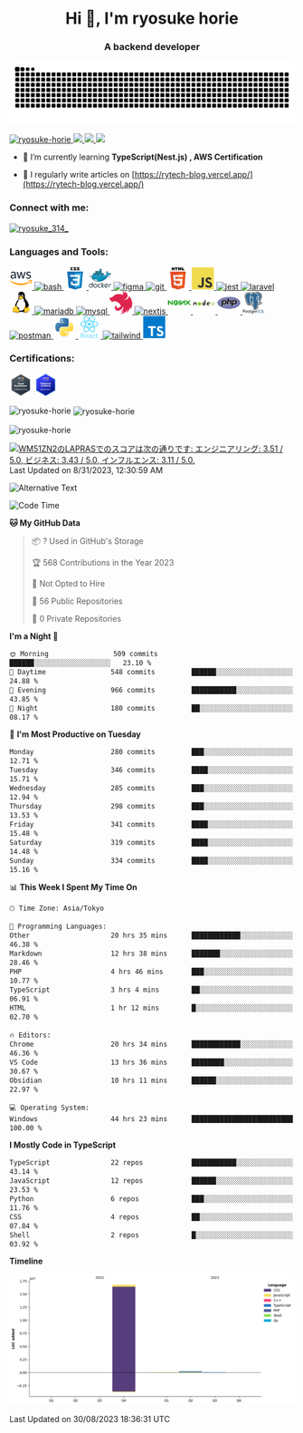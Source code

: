 <h1 align="center">Hi 👋, I'm ryosuke horie</h1>
<h3 align="center">A backend developer</h3>

<!-- snakegame SVG -->
![snake svg](https://github.com/ryosuke-horie/ryosuke-horie/blob/output/github-contribution-grid-snake.svg)

<p align="left">
  <a href="https://github.com/ryosuke-horie/ryosuke-horie/">
    <img src="https://komarev.com/ghpvc/?username=ryosuke-horie" alt="ryosuke-horie" />
  </a>
  <a href="https://github.com/ryosuke-horie">
    <img height="20" src="https://img.shields.io/github/followers/ryosuke-horie?label=follow&logo=github&style=flat" />
  </a>
  </a>
  <a href="http://qiita.com/ryosuke-horie">
    <img height="20" src="https://qiita-badge.apiapi.app/s/ryosuke-horie/posts.svg" />
  </a>
  <//qiita.com/ryosuke-horie">
    <img height="20" src="https://qiita-badge.apiapi.app/s/ryosuke-horie/contributions.svg" />
  </a>
</p>

- 🌱 I’m currently learning **TypeScript(Nest.js) , AWS Certification**

- 📝 I regularly write articles on [https://rytech-blog.vercel.app/](https://rytech-blog.vercel.app/)

<h3 align="left">Connect with me:</h3>
<p align="left">
<a href="https://twitter.com/ryosuke_314_" target="blank"><img align="center" src="https://raw.githubusercontent.com/rahuldkjain/github-profile-readme-generator/master/src/images/icons/Social/twitter.svg" alt="ryosuke_314_" height="30" width="40" /></a>
</p>

<h3 align="left">Languages and Tools:</h3>
<p align="left">
  <a href="https://aws.amazon.com" target="_blank" rel="noreferrer">
    <img src="https://raw.githubusercontent.com/devicons/devicon/master/icons/amazonwebservices/amazonwebservices-original-wordmark.svg" alt="aws" width="40" height="40"/>
  </a>
   <a href="https://www.gnu.org/software/bash/" target="_blank" rel="noreferrer">
    <img src="https://www.vectorlogo.zone/logos/gnu_bash/gnu_bash-icon.svg" alt="bash" width="40" height="40"/>
  </a>
  <a href="https://www.w3schools.com/css/" target="_blank" rel="noreferrer">
    <img src="https://raw.githubusercontent.com/devicons/devicon/master/icons/css3/css3-original-wordmark.svg" alt="css3" width="40" height="40"/>
  </a>
  <a href="https://www.docker.com/" target="_blank" rel="noreferrer">
   <img src="https://raw.githubusercontent.com/devicons/devicon/master/icons/docker/docker-original-wordmark.svg" alt="docker" width="40" height="40"/>
   </a>
   <a href="https://www.figma.com/" target="_blank" rel="noreferrer">
    <img src="https://www.vectorlogo.zone/logos/figma/figma-icon.svg" alt="figma" width="40" height="40"/>
  </a>
  <a href="https://git-scm.com/" target="_blank" rel="noreferrer">
    <img src="https://www.vectorlogo.zone/logos/git-scm/git-scm-icon.svg" alt="git" width="40" height="40"/>
  </a>
  <a href="https://www.w3.org/html/" target="_blank" rel="noreferrer">
    <img src="https://raw.githubusercontent.com/devicons/devicon/master/icons/html5/html5-original-wordmark.svg" alt="html5" width="40" height="40"/>
  </a>
  <a href="https://developer.mozilla.org/en-US/docs/Web/JavaScript" target="_blank" rel="noreferrer">
    <img src="https://raw.githubusercontent.com/devicons/devicon/master/icons/javascript/javascript-original.svg" alt="javascript" width="40" height="40"/>
  </a>
  <a href="https://jestjs.io" target="_blank" rel="noreferrer">
    <img src="https://www.vectorlogo.zone/logos/jestjsio/jestjsio-icon.svg" alt="jest" width="40" height="40"/>
</a>
  <a href="https://laravel.com/" target="_blank" rel="noreferrer">
    <img src="https://raw.githubusercontent.com/devicons/devicon/master/icons/laravel/laravel-plain-  wordmark.svg" alt="laravel" width="40" height="40"/>
  </a>
  <a href="https://www.linux.org/" target="_blank" rel="noreferrer">
    <img src="https://raw.githubusercontent.com/devicons/devicon/master/icons/linux/linux-original.svg" alt="linux" width="40" height="40"/>
  </a>
  <a href="https://mariadb.org/" target="_blank" rel="noreferrer">
    <img src="https://www.vectorlogo.zone/logos/mariadb/mariadb-icon.svg" alt="mariadb" width="40" height="40"/>
</a>
  <a href="https://www.mysql.com/" target="_blank" rel="noreferrer">
    <img src="https://raw.githubusercontent.com/devicons/devicon/master/icons/mysql/mysql-original- wordmark.svg" alt="mysql" width="40" height="40"/>
  </a>
  <a href="https://nestjs.com/" target="_blank" rel="noreferrer">
    <img src="https://raw.githubusercontent.com/devicons/devicon/master/icons/nestjs/nestjs-plain.svg" alt="nestjs" width="40" height="40"/>
  </a>
  <a href="https://nextjs.org/" target="_blank" rel="noreferrer">
    <img src="https://cdn.worldvectorlogo.com/logos/nextjs-2.svg" alt="nextjs" width="40" height="40"/>
</a>
  <a href="https://www.nginx.com" target="_blank" rel="noreferrer">
    <img src="https://raw.githubusercontent.com/devicons/devicon/master/icons/nginx/nginx-original.svg" alt ="nginx" width="40" height="40"/>
  </a>
  <a href="https://nodejs.org" target="_blank" rel="noreferrer">
    <img src="https://raw.githubusercontent.com/devicons/devicon/master/icons/nodejs/nodejs-original-wordmark.svg" alt="nodejs" width="40" height="40"/>
  </a>
  <a href="https://www.php.net" target="_blank" rel="noreferrer">
    <img src="https://raw.githubusercontent.com/devicons/devicon/master/icons/php/php-original.svg" alt="php" width="40" height="40"/>
  </a>
  <a href="https://www.postgresql.org" target="_blank" rel="noreferrer">
    <img src="https://raw.githubusercontent.com/devicons/devicon/master/icons/postgresql/postgresql-original-wordmark.svg" alt="postgresql" width="40" height="40"/>
</a>
    <a href="https://postman.com" target="_blank" rel="noreferrer">
    <img src="https://www.vectorlogo.zone/logos/getpostman/getpostman-icon.svg" alt="postman" width="40" height="40"/>
</a>
  <a href="https://www.python.org" target="_blank" rel="noreferrer  ">
    <img src="https://raw.githubusercontent.com/devicons/devicon/master/icons/python/python-original.svg" alt="python" width="40" height="40"/>
  </a>
  <a href="https://reactjs.org/" target="_blank" rel="noreferrer">
    <img src="https://raw.githubusercontent.com/devicons/devicon/master/icons/react/react-original-wordmark.svg" alt="react" width="40" height="40"/>
  </a>
  <a href="https://tailwindcss.com/" target="_blank" rel="noreferrer">
    <img src="https://www.vectorlogo.zone/logos/tailwindcss/tailwindcss-icon.svg" alt="tailwind" width="40" height="40"/>
  </a>
  <a href="https://www.typescriptlang.org/" target="_blank" rel="noreferrer">
    <img src="https://raw.githubusercontent.com/devicons/devicon/master/icons/typescript/typescript-original.svg" alt="typescript" width="40" height="40"/>
  </a>
</p>

<h3 align="left">Certifications:</h3>
<p align="left">
    <img src="https://github.com/ryosuke-horie/ryosuke-horie/blob/main/assets/CLF.jpg" alt="aws" width="40" height="40"/>
    <img src="https://github.com/ryosuke-horie/ryosuke-horie/blob/main/assets/SAA.jpg" alt="aws" width="40" height="40"/>
</p>

<p><img align="left" src="https://github-readme-stats.vercel.app/api/top-langs?username=ryosuke-horie&show_icons=true&locale=en&layout=compact&hide=javascript,css,html,scss,CMake" alt="ryosuke-horie" /></p>

<p>&nbsp;<img align="center" src="https://github-readme-stats.vercel.app/api?username=ryosuke-horie&show_icons=true&locale=en" alt="ryosuke-horie" /></p>

<p><img align="center" src="https://github-readme-streak-stats.herokuapp.com/?user=ryosuke-horie&" alt="ryosuke-horie" /></p>

<!--START_SECTION:lapras-card-->
<p ><a href="https://lapras.com/public/WM51ZN2" target="_blank" rel="noopener noreferrer"><img alt="WM51ZN2のLAPRASでのスコアは次の通りです: エンジニアリング: 3.51 / 5.0, ビジネス: 3.43 / 5.0, インフルエンス: 3.11 / 5.0." src="https://lapras-card-generator.vercel.app/api/svg?e=3.51&b=3.43&i=3.11&b1=%23020E27&b2=%230E5593&i1=%23030E21&i2=%231688BF&l=ja" width="400" ></a>
Last Updated on 8/31/2023, 12:30:59 AM</p>
<!--END_SECTION:lapras-card-->

<img
  src="https://github.com/ryosuke-horie/ryosuke-horie/blob/output/images/stat.svg"
  alt="Alternative Text"
/>

<!--START_SECTION:waka-->
![Code Time](http://img.shields.io/badge/Code%20Time-392%20hrs%2042%20mins-blue)

**🐱 My GitHub Data**

> 📦 ? Used in GitHub's Storage
 >
> 🏆 568 Contributions in the Year 2023
 >
> 🚫 Not Opted to Hire
 >
> 📜 56 Public Repositories
 >
> 🔑 0 Private Repositories
 >
**I'm a Night 🦉**

```text
🌞 Morning                509 commits         ██████░░░░░░░░░░░░░░░░░░░   23.10 %
🌆 Daytime                548 commits         ██████░░░░░░░░░░░░░░░░░░░   24.88 %
🌃 Evening                966 commits         ███████████░░░░░░░░░░░░░░   43.85 %
🌙 Night                  180 commits         ██░░░░░░░░░░░░░░░░░░░░░░░   08.17 %
```
📅 **I'm Most Productive on Tuesday**

```text
Monday                   280 commits         ███░░░░░░░░░░░░░░░░░░░░░░   12.71 %
Tuesday                  346 commits         ████░░░░░░░░░░░░░░░░░░░░░   15.71 %
Wednesday                285 commits         ███░░░░░░░░░░░░░░░░░░░░░░   12.94 %
Thursday                 298 commits         ███░░░░░░░░░░░░░░░░░░░░░░   13.53 %
Friday                   341 commits         ████░░░░░░░░░░░░░░░░░░░░░   15.48 %
Saturday                 319 commits         ████░░░░░░░░░░░░░░░░░░░░░   14.48 %
Sunday                   334 commits         ████░░░░░░░░░░░░░░░░░░░░░   15.16 %
```


📊 **This Week I Spent My Time On**

```text
🕑︎ Time Zone: Asia/Tokyo

💬 Programming Languages:
Other                    20 hrs 35 mins      ████████████░░░░░░░░░░░░░   46.38 %
Markdown                 12 hrs 38 mins      ███████░░░░░░░░░░░░░░░░░░   28.46 %
PHP                      4 hrs 46 mins       ███░░░░░░░░░░░░░░░░░░░░░░   10.77 %
TypeScript               3 hrs 4 mins        ██░░░░░░░░░░░░░░░░░░░░░░░   06.91 %
HTML                     1 hr 12 mins        █░░░░░░░░░░░░░░░░░░░░░░░░   02.70 %

🔥 Editors:
Chrome                   20 hrs 34 mins      ████████████░░░░░░░░░░░░░   46.36 %
VS Code                  13 hrs 36 mins      ████████░░░░░░░░░░░░░░░░░   30.67 %
Obsidian                 10 hrs 11 mins      ██████░░░░░░░░░░░░░░░░░░░   22.97 %

💻 Operating System:
Windows                  44 hrs 23 mins      █████████████████████████   100.00 %
```

**I Mostly Code in TypeScript**

```text
TypeScript               22 repos            ███████████░░░░░░░░░░░░░░   43.14 %
JavaScript               12 repos            ██████░░░░░░░░░░░░░░░░░░░   23.53 %
Python                   6 repos             ███░░░░░░░░░░░░░░░░░░░░░░   11.76 %
CSS                      4 repos             ██░░░░░░░░░░░░░░░░░░░░░░░   07.84 %
Shell                    2 repos             █░░░░░░░░░░░░░░░░░░░░░░░░   03.92 %
```



**Timeline**

![Lines of Code chart](https://raw.githubusercontent.com/ryosuke-horie/ryosuke-horie/main/assets/bar_graph.png)


 Last Updated on 30/08/2023 18:36:31 UTC
<!--END_SECTION:waka-->